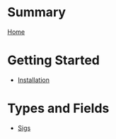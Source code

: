 # Summary
[Home](./home.md)

# Getting Started
- [Installation](./getting-started/installation.md)


# Types and Fields
- [Sigs](./types-and-fields/sigs.md)